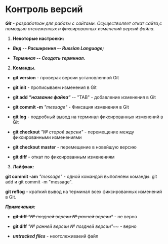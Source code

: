 # Контроль версий

***Git*** - *разработоан для работы с сайтами. Осуществоляет откат сайта,с помощью отслеженных и фиксированных изменений версий файла.*

 1. **Некоторые настроеки:**

 * ***Вид -- Расширения -- Russian Language;***

 * ***Терминал -- Создать терминал.***

2. **Команды.**

* **git version** - проверак версии установленной Git

* **git init** - прописываем изменения в Git

* **git add** ***"название файла"*** -- "TAB" - добавление изменения в Git

* **git commit -m** *"message"* - Фиксация изменения в Git

* **git log** - подробный вывод на терминал фиксированных изменений в Git

* **git checkout** *"№ старой версии"*  - перемещение между фиксированными изменениями

* **git checkout master** - перемещение в новейшую версию

* **git diff** - откат по фиксированным изменениям

3. **Лайфхак:**

**git commit -am** *"message"* - одной командой выполняем команды: git add и git commit -m "message".

**git reflog** - краткий вывод на терминал всех фиксированных изменений в Git.

***Примечания:***

* ~~**git diff** *"№ поздней версии*  *№ ранней версии"*~~ - не верно

* **git diff** *"№ ранней версии*  *№ поздней версии"*~~ - верно

* ***untracked files*** - неотслеживаеий файл
